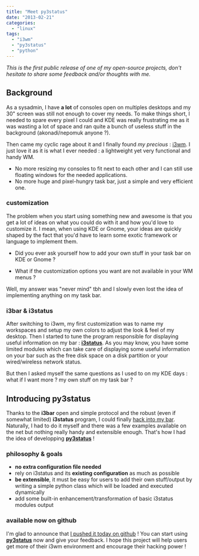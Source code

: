 ```yaml
---
title: "Meet py3status"
date: "2013-02-21"
categories: 
  - "linux"
tags: 
  - "i3wm"
  - "py3status"
  - "python"
---
```


_This is the first public release of one of my open-source projects, don't hesitate to share some feedback and/or thoughts with me._

## Background

As a sysadmin, I have **a lot** of consoles open on multiples desktops and my 30" screen was still not enough to cover my needs. To make things short, I needed to spare every pixel I could and KDE was really frustrating me as it was wasting a lot of space and ran quite a bunch of useless stuff in the background (akonadi/nepomuk anyone ?).

Then came my cyclic rage about it and I finally found _my precious_ : [i3wm](http://i3wm.org). I just love it as it is what I ever needed : a lightweight yet very functional and handy WM.

- No more resizing my consoles to fit next to each other and I can still use floating windows for the needed applications.
- No more huge and pixel-hungry task bar, just a simple and very efficient one.

### customization

The problem when you start using something new and awesome is that you get a lot of ideas on what you could do with it and how you'd love to customize it. I mean, when using KDE or Gnome, your ideas are quickly shaped by the fact that you'd have to learn some exotic framework or language to implement them.

- Did you ever ask yourself how to add your own stuff in your task bar on KDE or Gnome ?

- What if the customization options you want are not available in your WM menus ?

Well, my answer was "never mind" tbh and I slowly even lost the idea of implementing anything on my task bar.

### i3bar & i3status

After switching to i3wm, my first customization was to name my workspaces and setup my own colors to adjust the look & feel of my desktop. Then I started to tune the program responsible for displaying useful information on my bar : [**i3status**](http://i3wm.org/i3status/). As you may know, you have some limited modules which can take care of displaying some useful information on your bar such as the free disk space on a disk partition or your wired/wireless network status.

But then I asked myself the same questions as I used to on my KDE days : what if I want more ? my own stuff on my task bar ?

## Introducing py3status

Thanks to the **i3bar** open and simple protocol and the robust (even if somewhat limited) **i3status** program, I could finally [hack into my bar](https://faq.i3wm.org/question/459/external-scriptsprograms-in-i3status-without-loosing-colors/). Naturally, I had to do it myself and there was a few examples available on the net but nothing really handy and extensible enough. That's how I had the idea of developping **[py3status](https://github.com/ultrabug/py3status/wiki)** !

### philosophy & goals

- **no extra configuration file needed**
- rely on i3status and its **existing configuration** as much as possible
- **be extensible**, it must be easy for users to add their own stuff/output by writing a simple python class which will be loaded and executed dynamically
- add some built-in enhancement/transformation of basic i3status modules output

### available now on github

I'm glad to announce that [I pushed it today on github](https://github.com/ultrabug/py3status) ! You can start using **[py3status](https://github.com/ultrabug/py3status)** now and give your feedback. I hope this project will help users get more of their i3wm environment and encourage their hacking power !
